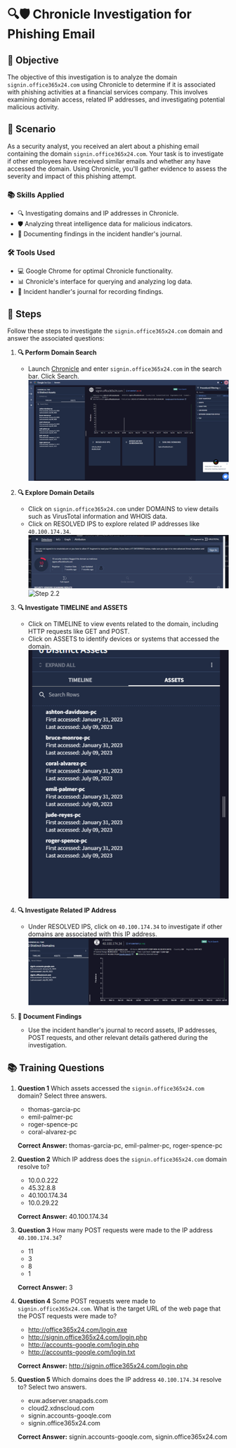 # 🔍🛡️ Chronicle Investigation for Phishing Email

## 🎯 Objective
The objective of this investigation is to analyze the domain `signin.office365x24.com` using Chronicle to determine if it is associated with phishing activities at a financial services company. This involves examining domain access, related IP addresses, and investigating potential malicious activity.

## 📖 Scenario
As a security analyst, you received an alert about a phishing email containing the domain `signin.office365x24.com`. Your task is to investigate if other employees have received similar emails and whether any have accessed the domain. Using Chronicle, you'll gather evidence to assess the severity and impact of this phishing attempt.

### 📚 Skills Applied
- 🔍 Investigating domains and IP addresses in Chronicle.
- 🛡️ Analyzing threat intelligence data for malicious indicators.
- 📝 Documenting findings in the incident handler's journal.

### 🛠️ Tools Used
- 💻 Google Chrome for optimal Chronicle functionality.
- 📊 Chronicle's interface for querying and analyzing log data.
- 📝 Incident handler's journal for recording findings.

## 📝 Steps
Follow these steps to investigate the `signin.office365x24.com` domain and answer the associated questions:

1. **🔍 Perform Domain Search**
   - Launch [Chronicle](https://chronicle.security) and enter `signin.office365x24.com` in the search bar. Click Search.
   ![Step 1](1.png)

2. **🔍 Explore Domain Details**
   - Click on `signin.office365x24.com` under DOMAINS to view details such as VirusTotal information and WHOIS data.
   - Click on RESOLVED IPS to explore related IP addresses like `40.100.174.34`.
   ![Step 2.1](2.1.png)
   ![Step 2.2](2.2png)

3. **🔍 Investigate TIMELINE and ASSETS**
   - Click on TIMELINE to view events related to the domain, including HTTP requests like GET and POST.
   - Click on ASSETS to identify devices or systems that accessed the domain.
   ![Step 3](3.png)

4. **🔍 Investigate Related IP Address**
   - Under RESOLVED IPS, click on `40.100.174.34` to investigate if other domains are associated with this IP address.
   ![Step 4](4.png)

5. **📝 Document Findings**
   - Use the incident handler's journal to record assets, IP addresses, POST requests, and other relevant details gathered during the investigation.

## 📚 Training Questions

1. **Question 1**
   Which assets accessed the `signin.office365x24.com` domain? Select three answers.
   - thomas-garcia-pc
   - emil-palmer-pc
   - roger-spence-pc
   - coral-alvarez-pc

   **Correct Answer:** thomas-garcia-pc, emil-palmer-pc, roger-spence-pc

2. **Question 2**
   Which IP address does the `signin.office365x24.com` domain resolve to?
   - 10.0.0.222
   - 45.32.8.8
   - 40.100.174.34
   - 10.0.29.22

   **Correct Answer:** 40.100.174.34

3. **Question 3**
   How many POST requests were made to the IP address `40.100.174.34`?
   - 11
   - 3
   - 8
   - 1

   **Correct Answer:** 3

4. **Question 4**
   Some POST requests were made to `signin.office365x24.com`. What is the target URL of the web page that the POST requests were made to?
   - http://office365x24.com/login.exe
   - http://signin.office365x24.com/login.php
   - http://accounts-gooqle.com/login.php
   - http://accounts-gooqle.com/login.txt

   **Correct Answer:** http://signin.office365x24.com/login.php

5. **Question 5**
   Which domains does the IP address `40.100.174.34` resolve to? Select two answers.
   - euw.adserver.snapads.com
   - cloud2.xdnscloud.com
   - signin.accounts-gooqle.com
   - signin.office365x24.com

   **Correct Answer:** signin.accounts-gooqle.com, signin.office365x24.com

